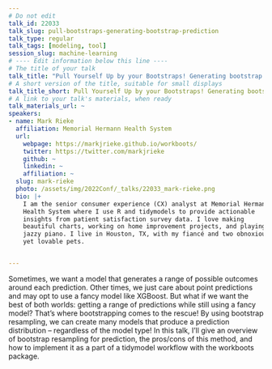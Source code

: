 ```yaml
---
# Do not edit
talk_id: 22033
talk_slug: pull-bootstraps-generating-bootstrap-prediction
talk_type: regular
talk_tags: [modeling, tool]
session_slug: machine-learning
# ---- Edit information below this line ----
# The title of your talk
talk_title: "Pull Yourself Up by your Bootstraps! Generating bootstrap prediction intervals from a tidymodels workflow with the workboots package"
# A short version of the title, suitable for small displays
talk_title_short: Pull Yourself Up by your Bootstraps! Generating bootstrap prediction intervals from a tidymodels workflow with the workboots package
# A link to your talk's materials, when ready
talk_materials_url: ~
speakers:
- name: Mark Rieke
  affiliation: Memorial Hermann Health System
  url:
    webpage: https://markjrieke.github.io/workboots/
    twitter: https://twitter.com/markjrieke
    github: ~
    linkedin: ~
    affiliation: ~
  slug: mark-rieke
  photo: /assets/img/2022Conf/_talks/22033_mark-rieke.png
  bio: |+
    I am the senior consumer experience (CX) analyst at Memorial Hermann
    Health System where I use R and tidymodels to provide actionable
    insights from patient satisfaction survey data. I love making
    beautiful charts, working on home improvement projects, and playing
    jazzy piano. I live in Houston, TX, with my fiancé and two obnoxious
    yet lovable pets.


---
```


<!-- ABSTRACT ----
Please write abstract below. You may use simple markdown (links, code style, bold, italics)
-->

Sometimes, we want a model that generates a range of possible outcomes around
each prediction. Other times, we just care about point predictions and may
opt to use a fancy model like XGBoost. But what if we want the best of both
worlds: getting a range of predictions while still using a fancy model? That’s
where bootstrapping comes to the rescue! By using bootstrap resampling, we can
create many models that produce a prediction distribution – regardless of the
model type! In this talk, I’ll give an overview of bootstrap resampling for
prediction, the pros/cons of this method, and how to implement it as a part of a
tidymodel workflow with the workboots package.
